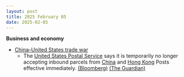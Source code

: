 ```yaml
---
layout: post
title: 2025 February 05
date: 2025-02-05
---
```



**Business and economy**

* [China–United States trade war](https://en.wikipedia.org/wiki/China%E2%80%93United_States_trade_war "China–United States trade war")
  + The [United States Postal Service](https://en.wikipedia.org/wiki/United_States_Postal_Service "United States Postal Service") says it is temporarily no longer accepting inbound parcels from [China](https://en.wikipedia.org/wiki/China "China") and [Hong Kong](https://en.wikipedia.org/wiki/Hong_Kong "Hong Kong") Posts effective immediately. [(Bloomberg)](https://www.bloomberg.com/news/articles/2025-02-05/us-postal-service-suspends-inbound-parcels-from-china-hk) [(The Guardian)](https://www.theguardian.com/us-news/2025/feb/05/trump-in-no-rush-to-speak-with-xi-after-chinas-retaliatory-tariffs)
